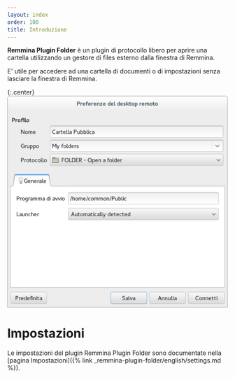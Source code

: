 ```yaml
---
layout: index
order: 100
title: Introduzione
---
```

**Remmina Plugin Folder** è un plugin di protocollo libero per aprire una
cartella utilizzando un gestore di files esterno dalla finestra di Remmina.

E' utile per accedere ad una cartella di documenti o di impostazioni senza
lasciare la finestra di Remmina.

{:.center}
![Impostazioni generali](/resources/remmina-plugin-folder/archive/latest/italian/general.png)

# Impostazioni

Le impostazioni del plugin Remmina Plugin Folder sono documentate nella
[pagina Impostazioni]({% link _remmina-plugin-folder/english/settings.md %}).
